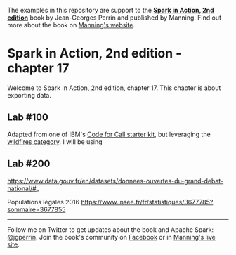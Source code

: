 The examples in this repository are support to the **[Spark in Action, 2nd edition](http://jgp.net/sia)** book by Jean-Georges Perrin and published by Manning. Find out more about the book on [Manning's website](http://jgp.net/sia).

# Spark in Action, 2nd edition - chapter 17

Welcome to Spark in Action, 2nd edition, chapter 17. This chapter is about exporting data.

## Lab #100
Adapted from one of IBM's [Code for Call starter kit](https://developer.ibm.com/callforcode/starters/water), but leveraging the [wildfires category](https://developer.ibm.com/code-and-response/disasters/wildfires). I will be using 

## Lab #200

https://www.data.gouv.fr/en/datasets/donnees-ouvertes-du-grand-debat-national/#_

Populations légales 2016 https://www.insee.fr/fr/statistiques/3677785?sommaire=3677855

---

Follow me on Twitter to get updates about the book and Apache Spark: [@jgperrin](https://twitter.com/jgperrin). Join the book's community on [Facebook](https://facebook.com/sparkinaction/) or in [Manning's live site](https://forums.manning.com/forums/spark-in-action-second-edition?a_aid=jgp).
